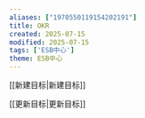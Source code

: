 ```yaml
---
aliases: ["1970550119154202191"]
title: OKR
created: 2025-07-15
modified: 2025-07-15
tags: ['ESB中心']
theme: ESB中心
---
```


[[新建目标|新建目标]]

[[更新目标|更新目标]]